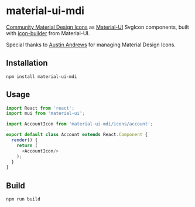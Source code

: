 # material-ui-mdi

[Community Material Design Icons](https://materialdesignicons.com/) as [Material-UI](https://github.com/callemall/material-ui) SvgIcon components, built with [icon-builder](https://github.com/callemall/material-ui/tree/master/icon-builder) from Material-UI.

Special thanks to [Austin Andrews](https://github.com/Templarian) for managing Material Design Icons.

## Installation

```
npm install material-ui-mdi
```

## Usage

```js
import React from 'react';
import mui from 'material-ui';

import AccountIcon from 'material-ui-mdi/icons/account';

export default class Account extends React.Component {
  render() {
    return (
      <AccountIcon/>
    );
  }
}
```

## Build

```sh
npm run build
```
